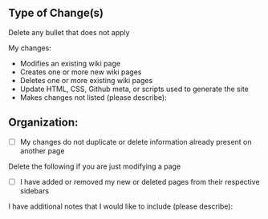 ## Type of Change(s)
Delete any bullet that does not apply

My changes:
 - Modifies an existing wiki page
 - Creates one or more new wiki pages
 - Deletes one or more existing wiki pages
 - Update HTML, CSS, Github meta, or scripts used to generate the site 
 - Makes changes not listed (please describe):


## Organization:
- [ ] My changes do not duplicate or delete information already present on another page


Delete the following if you are just modifying a page
- [ ] I have added or removed my new or deleted pages from their respective sidebars


I have additional notes that I would like to include (please describe):
